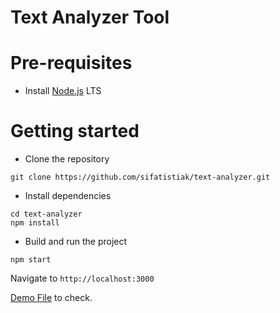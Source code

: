 # Text Analyzer Tool

# Pre-requisites
- Install [Node.js](https://nodejs.org/en/) LTS


# Getting started
- Clone the repository
```
git clone https://github.com/sifatistiak/text-analyzer.git
```
- Install dependencies
```
cd text-analyzer
npm install
```
- Build and run the project
```
npm start
```
  Navigate to `http://localhost:3000`

[Demo File](https://jmp.sh/s/5I4dheUY5gCQR8HqkPwp) to check.
